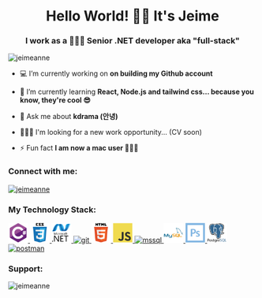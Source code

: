 <h1 align="center">Hello World! 👋🏻 It's Jeime</h1>
<h3 align="center">I work as a 👩🏻‍💻 Senior .NET developer aka "full-stack"</h3>

<p align="left"> <img src="https://komarev.com/ghpvc/?username=jeimeanne&label=Profile%20views&color=0e75b6&style=flat" alt="jeimeanne" /> </p>

- 💻 I’m currently working on **on building my Github account**

- 🌱 I’m currently learning **React, Node.js and tailwind css... because you know, they're cool 😎**

- 💬 Ask me about **kdrama (안녕)**

- 🕵🏻‍♀️ I'm looking for a new work opportunity... (CV soon)

- ⚡ Fun fact **I am now a mac user 👩🏻‍💻**

<h3 align="left">Connect with me:</h3>
<p align="left">
<a href="https://linkedin.com/in/jeimeanne" target="blank"><img align="center" src="https://raw.githubusercontent.com/rahuldkjain/github-profile-readme-generator/master/src/images/icons/Social/linked-in-alt.svg" alt="jeimeanne" height="30" width="40" /></a>
</p>

<h3 align="left">My Technology Stack:</h3>
<p align="left"> <a href="https://www.w3schools.com/cs/" target="_blank"> <img src="https://raw.githubusercontent.com/devicons/devicon/master/icons/csharp/csharp-original.svg" alt="csharp" width="40" height="40"/> </a> <a href="https://www.w3schools.com/css/" target="_blank"> <img src="https://raw.githubusercontent.com/devicons/devicon/master/icons/css3/css3-original-wordmark.svg" alt="css3" width="40" height="40"/> </a> <a href="https://dotnet.microsoft.com/" target="_blank"> <img src="https://raw.githubusercontent.com/devicons/devicon/master/icons/dot-net/dot-net-original-wordmark.svg" alt="dotnet" width="40" height="40"/> </a> <a href="https://git-scm.com/" target="_blank"> <img src="https://www.vectorlogo.zone/logos/git-scm/git-scm-icon.svg" alt="git" width="40" height="40"/> </a> <a href="https://www.w3.org/html/" target="_blank"> <img src="https://raw.githubusercontent.com/devicons/devicon/master/icons/html5/html5-original-wordmark.svg" alt="html5" width="40" height="40"/> </a> <a href="https://developer.mozilla.org/en-US/docs/Web/JavaScript" target="_blank"> <img src="https://raw.githubusercontent.com/devicons/devicon/master/icons/javascript/javascript-original.svg" alt="javascript" width="40" height="40"/> </a> <a href="https://www.microsoft.com/en-us/sql-server" target="_blank"> <img src="https://www.svgrepo.com/show/303229/microsoft-sql-server-logo.svg" alt="mssql" width="40" height="40"/> </a> <a href="https://www.mysql.com/" target="_blank"> <img src="https://raw.githubusercontent.com/devicons/devicon/master/icons/mysql/mysql-original-wordmark.svg" alt="mysql" width="40" height="40"/> </a> <a href="https://www.photoshop.com/en" target="_blank"> <img src="https://raw.githubusercontent.com/devicons/devicon/master/icons/photoshop/photoshop-line.svg" alt="photoshop" width="40" height="40"/> </a> <a href="https://www.postgresql.org" target="_blank"> <img src="https://raw.githubusercontent.com/devicons/devicon/master/icons/postgresql/postgresql-original-wordmark.svg" alt="postgresql" width="40" height="40"/> </a> <a href="https://postman.com" target="_blank"> <img src="https://www.vectorlogo.zone/logos/getpostman/getpostman-icon.svg" alt="postman" width="40" height="40"/> </a> </p>

<h3 align="left">Support:</h3>
<p><a href="https://www.buymeacoffee.com/jeimeanne"> <img align="left" src="https://cdn.buymeacoffee.com/buttons/v2/default-yellow.png" height="50" width="210" alt="jeimeanne" /></a></p><br><br>
